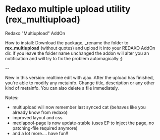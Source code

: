 Redaxo multiple upload utility (rex_multiupload)
=========

Redaxo &quot;Multiupload&quot; AddOn

How to install:
Download the package, _rename the folder to **rex_multiupload** (without quotes) and upload it into your REDAXO AddOn dir.
If you leave the folder name unchanged the addon will alter you an notification and will try to fix the problem automagically ;)

--

New in this version: realtime edit with ajax. After the upload has finished, you're able to modify any metainfo.
Change title, description or any other kind of metainfo. You can also delete a file immediately.

Notes:
- multiupload will now remember last synced cat (behaves like you already know from redaxo)
- improved layout and css
- mediapool-page is now update-stable (uses EP to inject the page, no patching-file required anymore)
- and a lot more.... have fun!!
